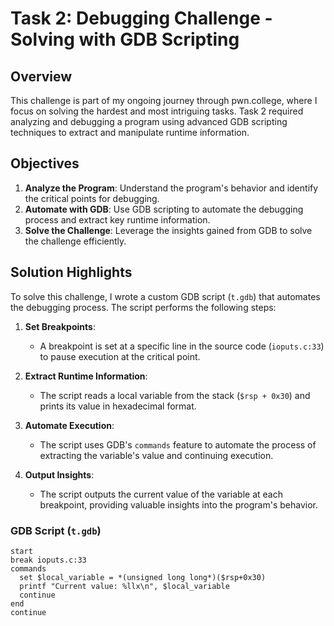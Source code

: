 # Task 2: Debugging Challenge - Solving with GDB Scripting

## Overview
This challenge is part of my ongoing journey through pwn.college, where I focus on solving the hardest and most intriguing tasks. Task 2 required analyzing and debugging a program using advanced GDB scripting techniques to extract and manipulate runtime information.

## Objectives
1. **Analyze the Program**: Understand the program's behavior and identify the critical points for debugging.
2. **Automate with GDB**: Use GDB scripting to automate the debugging process and extract key runtime information.
3. **Solve the Challenge**: Leverage the insights gained from GDB to solve the challenge efficiently.

## Solution Highlights
To solve this challenge, I wrote a custom GDB script (`t.gdb`) that automates the debugging process. The script performs the following steps:

1. **Set Breakpoints**:
   - A breakpoint is set at a specific line in the source code (`ioputs.c:33`) to pause execution at the critical point.

2. **Extract Runtime Information**:
   - The script reads a local variable from the stack (`$rsp + 0x30`) and prints its value in hexadecimal format.

3. **Automate Execution**:
   - The script uses GDB's `commands` feature to automate the process of extracting the variable's value and continuing execution.

4. **Output Insights**:
   - The script outputs the current value of the variable at each breakpoint, providing valuable insights into the program's behavior.

### GDB Script (`t.gdb`)
```plaintext
start
break ioputs.c:33
commands
  set $local_variable = *(unsigned long long*)($rsp+0x30)
  printf "Current value: %llx\n", $local_variable
  continue
end
continue